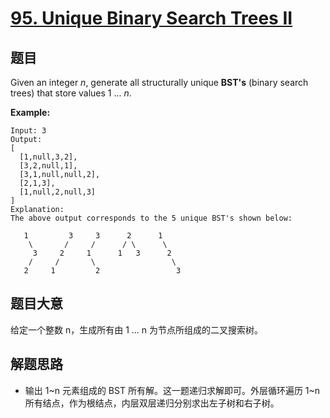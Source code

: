 # [95. Unique Binary Search Trees II](https://leetcode.com/problems/unique-binary-search-trees-ii/)


## 题目

Given an integer *n*, generate all structurally unique **BST's** (binary search trees) that store values 1 ... *n*.

**Example:**

    Input: 3
    Output:
    [
      [1,null,3,2],
      [3,2,null,1],
      [3,1,null,null,2],
      [2,1,3],
      [1,null,2,null,3]
    ]
    Explanation:
    The above output corresponds to the 5 unique BST's shown below:
    
       1         3     3      2      1
        \       /     /      / \      \
         3     2     1      1   3      2
        /     /       \                 \
       2     1         2                 3


## 题目大意

给定一个整数 n，生成所有由 1 ... n 为节点所组成的二叉搜索树。

## 解题思路

- 输出 1~n 元素组成的 BST 所有解。这一题递归求解即可。外层循环遍历 1~n 所有结点，作为根结点，内层双层递归分别求出左子树和右子树。
